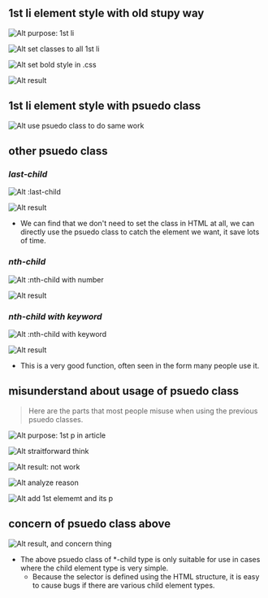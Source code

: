 ## **1st li element style with old stupy way**

![Alt purpose: 1st li](pic/01.jpg)

![Alt set classes to all 1st li](pic/02.jpg)

![Alt set bold style in .css](pic/03.jpg)

![Alt result](pic/04.jpg)

## **1st li element style with psuedo class**

![Alt use psuedo class to do same work](pic/05.jpg)

## **other psuedo class**

### _last-child_

![Alt :last-child](pic/06.jpg)

![Alt result](pic/07.jpg)

- We can find that we don't need to set the class in HTML at all, we can directly use the psuedo class to catch the element we want, it save lots of time.

### _nth-child_

![Alt :nth-child with number](pic/08.jpg)

![Alt result](pic/09.jpg)

### _nth-child with keyword_

![Alt :nth-child with keyword](pic/10.jpg)

![Alt result](pic/11.jpg)

- This is a very good function, often seen in the form many people use it.

## **misunderstand about usage of psuedo class**

> Here are the parts that most people misuse when using the previous psuedo classes.

![Alt purpose: 1st p in article](pic/12.jpg)

![Alt straitforward think](pic/13.jpg)

![Alt result: not work](pic/14.jpg)

![Alt analyze reason](pic/15.jpg)

![Alt add 1st elememt and its p](pic/16.jpg)

## **concern of psuedo class above**

![Alt result, and concern thing](pic/17.jpg)

- The above psuedo class of \*-child type is only suitable for use in cases where the child element type is very simple.
  - Because the selector is defined using the HTML structure, it is easy to cause bugs if there are various child element types.

